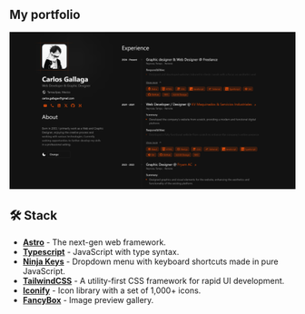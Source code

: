 ## My portfolio 

![preview](/public/assets/preview.png)

🛠️ Stack
-- 

- [**Astro**](https://astro.build/) - The next-gen web framework.
- [**Typescript**](https://www.typescriptlang.org/) - JavaScript with type syntax.
- [**Ninja Keys**](https://github.com/ssleptsov/ninja-keys) - Dropdown menu with keyboard shortcuts made in pure JavaScript.
- [**TailwindCSS**](https://tailwindcss.com/) - A utility-first CSS framework for rapid UI development.
- [**Iconify**](https://iconify.design/) - Icon library with a set of 1,000+ icons.
- [**FancyBox**](https://fancyapps.com/fancybox/) - Image preview gallery.

